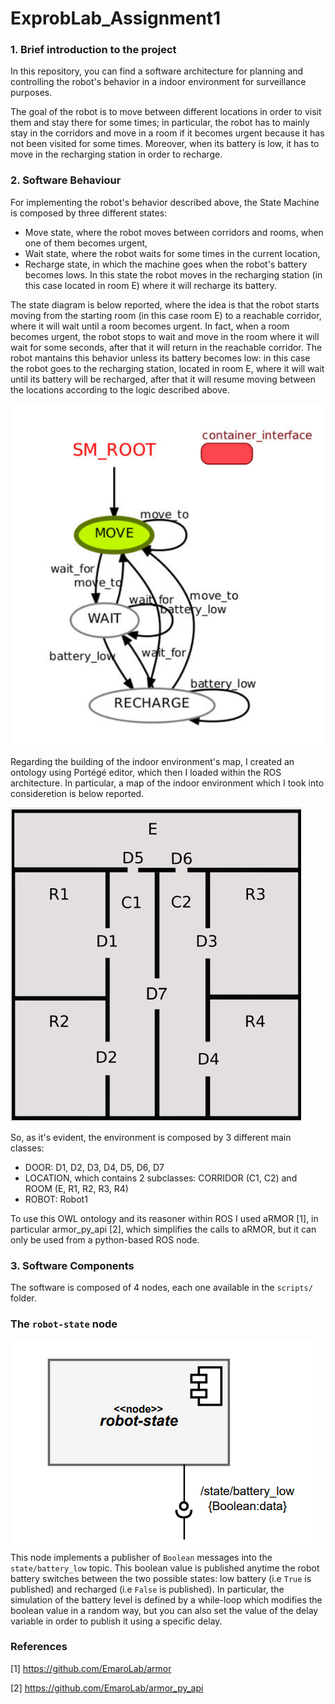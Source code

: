 # ExprobLab_Assignment1

### 1. Brief introduction to the project
In this repository, you can find a software architecture for planning and controlling the robot's behavior in a indoor environment for surveillance purposes.

The goal of the robot is to move between different locations in order to visit them and stay there for some times; in particular, the robot has to mainly stay in the corridors and move in a room if it becomes urgent because it has not been visited for some times. Moreover, when its battery is low, it has to move in the recharging station in order to recharge. 

### 2. Software Behaviour
For implementing the robot's behavior described above, the State Machine is composed by three different states:
-   Move state, where the robot moves between corridors and rooms, when one of them becomes urgent,
-   Wait state, where the robot waits for some times in the current location,
-   Recharge state, in which the machine goes when the robot's battery becomes lows. In this state the robot moves in the recharging station (in this case located in room E) where it will recharge its battery.  

The state diagram is below reported, where the idea is that the robot starts moving from the starting room (in this case room E) to a reachable corridor, where it will wait until a room becomes urgent. In fact, when a room becomes urgent, the robot stops to wait and move in the room where it will wait for some seconds, after that it will return in the reachable corridor. The robot mantains this behavior unless its battery becomes low: in this case the robot goes to the recharging station, located in room E, where it will wait until its battery will be recharged, after that it will resume moving between the locations according to the logic described above.

![alt text](https://github.com/MartinaGermani/ExprobLab_Assignment1/blob/main/state_machine.png?raw=true)

Regarding the building of the indoor environment's map, I created an ontology using Portégé editor, which then I loaded within the ROS architecture. In particular, a map of the indoor environment which I took into consideretion is below reported. 

![alt text](https://github.com/MartinaGermani/ExprobLab_Assignment1/blob/main/map.jpg?raw=true)

So, as it's evident, the environment is composed by 3 different main classes:
- DOOR: D1, D2, D3, D4, D5, D6, D7
- LOCATION, which contains 2 subclasses: CORRIDOR (C1, C2) and ROOM (E, R1, R2, R3, R4)
- ROBOT: Robot1

To use this OWL ontology and its reasoner within ROS I used aRMOR [1], in particular armor_py_api [2], which simplifies the calls to aRMOR, but it can only be used from a python-based ROS node. 

### 3. Software Components
The software is composed of 4 nodes, each one available in the `scripts/` folder. 
### The `robot-state` node ###
![alt text](https://github.com/MartinaGermani/ExprobLab_Assignment1/blob/main/robot_state_diagram.png?raw=true) 
This node implements a publisher of `Boolean` messages into the `state/battery_low` topic. This boolean value is published anytime the robot battery switches between the two possible states: low battery (i.e `True` is published) and recharged (i.e `False` is published). 
In particular, the simulation of the battery level is defined by a while-loop which modifies the boolean value in a random way, but you can also set the value of the delay variable in order to publish it using a specific delay. 

### References
[1] https://github.com/EmaroLab/armor

[2] https://github.com/EmaroLab/armor_py_api
